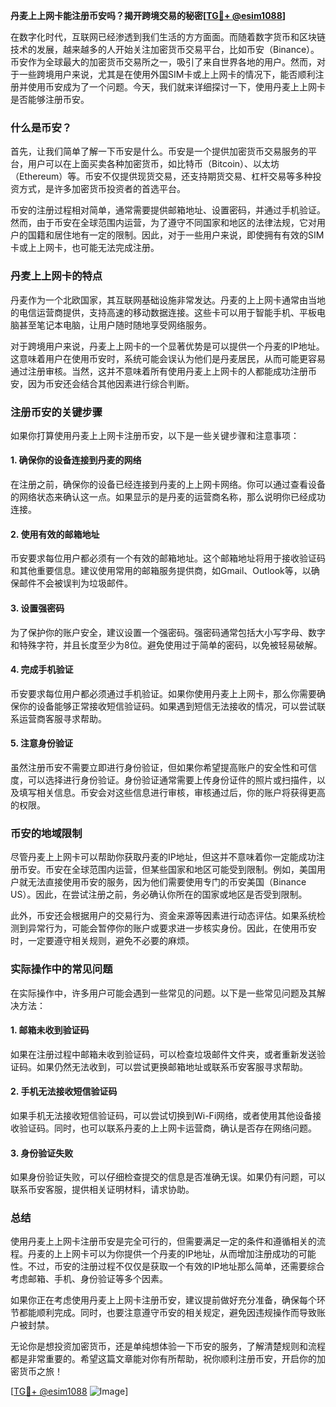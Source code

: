 **丹麦上上网卡能注册币安吗？揭开跨境交易的秘密[[TG💪+ @esim1088](https://t.me/s/esim1088)]**

在数字化时代，互联网已经渗透到我们生活的方方面面。而随着数字货币和区块链技术的发展，越来越多的人开始关注加密货币交易平台，比如币安（Binance）。币安作为全球最大的加密货币交易所之一，吸引了来自世界各地的用户。然而，对于一些跨境用户来说，尤其是在使用外国SIM卡或上上网卡的情况下，能否顺利注册并使用币安成为了一个问题。今天，我们就来详细探讨一下，使用丹麦上上网卡是否能够注册币安。

### 什么是币安？

首先，让我们简单了解一下币安是什么。币安是一个提供加密货币交易服务的平台，用户可以在上面买卖各种加密货币，如比特币（Bitcoin）、以太坊（Ethereum）等。币安不仅提供现货交易，还支持期货交易、杠杆交易等多种投资方式，是许多加密货币投资者的首选平台。

币安的注册过程相对简单，通常需要提供邮箱地址、设置密码，并通过手机验证。然而，由于币安在全球范围内运营，为了遵守不同国家和地区的法律法规，它对用户的国籍和居住地有一定的限制。因此，对于一些用户来说，即使拥有有效的SIM卡或上上网卡，也可能无法完成注册。

### 丹麦上上网卡的特点

丹麦作为一个北欧国家，其互联网基础设施非常发达。丹麦的上上网卡通常由当地的电信运营商提供，支持高速的移动数据连接。这些卡可以用于智能手机、平板电脑甚至笔记本电脑，让用户随时随地享受网络服务。

对于跨境用户来说，丹麦上上网卡的一个显著优势是可以提供一个丹麦的IP地址。这意味着用户在使用币安时，系统可能会误认为他们是丹麦居民，从而可能更容易通过注册审核。当然，这并不意味着所有使用丹麦上上网卡的人都能成功注册币安，因为币安还会结合其他因素进行综合判断。

### 注册币安的关键步骤

如果你打算使用丹麦上上网卡注册币安，以下是一些关键步骤和注意事项：

#### 1. 确保你的设备连接到丹麦的网络

在注册之前，确保你的设备已经连接到丹麦的上上网卡网络。你可以通过查看设备的网络状态来确认这一点。如果显示的是丹麦的运营商名称，那么说明你已经成功连接。

#### 2. 使用有效的邮箱地址

币安要求每位用户都必须有一个有效的邮箱地址。这个邮箱地址将用于接收验证码和其他重要信息。建议使用常用的邮箱服务提供商，如Gmail、Outlook等，以确保邮件不会被误判为垃圾邮件。

#### 3. 设置强密码

为了保护你的账户安全，建议设置一个强密码。强密码通常包括大小写字母、数字和特殊字符，并且长度至少为8位。避免使用过于简单的密码，以免被轻易破解。

#### 4. 完成手机验证

币安要求每位用户都必须通过手机验证。如果你使用丹麦上上网卡，那么你需要确保你的设备能够正常接收短信验证码。如果遇到短信无法接收的情况，可以尝试联系运营商客服寻求帮助。

#### 5. 注意身份验证

虽然注册币安不需要立即进行身份验证，但如果你希望提高账户的安全性和可信度，可以选择进行身份验证。身份验证通常需要上传身份证件的照片或扫描件，以及填写相关信息。币安会对这些信息进行审核，审核通过后，你的账户将获得更高的权限。

### 币安的地域限制

尽管丹麦上上网卡可以帮助你获取丹麦的IP地址，但这并不意味着你一定能成功注册币安。币安在全球范围内运营，但某些国家和地区可能受到限制。例如，美国用户就无法直接使用币安的服务，因为他们需要使用专门的币安美国（Binance US）。因此，在尝试注册之前，务必确认你所在的国家或地区是否受到限制。

此外，币安还会根据用户的交易行为、资金来源等因素进行动态评估。如果系统检测到异常行为，可能会暂停你的账户或要求进一步核实身份。因此，在使用币安时，一定要遵守相关规则，避免不必要的麻烦。

### 实际操作中的常见问题

在实际操作中，许多用户可能会遇到一些常见的问题。以下是一些常见问题及其解决方法：

#### 1. 邮箱未收到验证码

如果在注册过程中邮箱未收到验证码，可以检查垃圾邮件文件夹，或者重新发送验证码。如果仍然无法收到，可以尝试更换邮箱地址或联系币安客服寻求帮助。

#### 2. 手机无法接收短信验证码

如果手机无法接收短信验证码，可以尝试切换到Wi-Fi网络，或者使用其他设备接收验证码。同时，也可以联系丹麦的上上网卡运营商，确认是否存在网络问题。

#### 3. 身份验证失败

如果身份验证失败，可以仔细检查提交的信息是否准确无误。如果仍有问题，可以联系币安客服，提供相关证明材料，请求协助。

### 总结

使用丹麦上上网卡注册币安是完全可行的，但需要满足一定的条件和遵循相关的流程。丹麦的上上网卡可以为你提供一个丹麦的IP地址，从而增加注册成功的可能性。不过，币安的注册过程不仅仅是获取一个有效的IP地址那么简单，还需要综合考虑邮箱、手机、身份验证等多个因素。

如果你正在考虑使用丹麦上上网卡注册币安，建议提前做好充分准备，确保每个环节都能顺利完成。同时，也要注意遵守币安的相关规定，避免因违规操作而导致账户被封禁。

无论你是想投资加密货币，还是单纯想体验一下币安的服务，了解清楚规则和流程都是非常重要的。希望这篇文章能对你有所帮助，祝你顺利注册币安，开启你的加密货币之旅！

[[TG💪+ @esim1088](https://t.me/s/esim1088) ![Image](https://i.postimg.cc/4NQfJmqS/Snipaste-2025-05-13-00-14-12.png)]